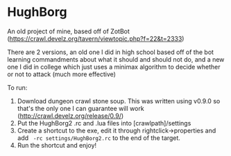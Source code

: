 # HughBorg
An old project of mine, based off of ZotBot (https://crawl.develz.org/tavern/viewtopic.php?f=22&t=2333)

There are 2 versions, an old one I did in high school based off of the bot learning commandments about what it should and should not do, and a new one I did in college which just uses a minimax algorithm to decide whether or not to attack (much more effective)

To run:
1. Download dungeon crawl stone soup. This was written using v0.9.0 so that's the only one I can guarantee will work (http://crawl.develz.org/release/0.9/)
2. Put the HughBorg2 .rc and .lua files into [crawlpath]/settings
3. Create a shortcut to the exe, edit it through rightclick->properties and add ` -rc settings/HughBorg2.rc` to the end of the target.
4. Run the shortcut and enjoy!
